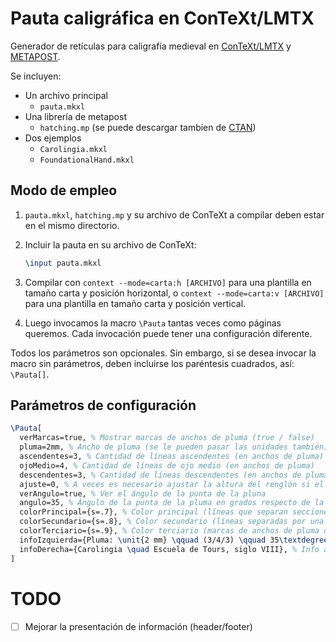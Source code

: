 # Pauta caligráfica en ConTeXt/LMTX

Generador de retículas para caligrafía medieval en [ConTeXt/LMTX](https://wiki.contextgarden.net/) y [METAPOST](https://wiki.contextgarden.net/MetaPost).

Se incluyen:

- Un archivo principal
  - `pauta.mkxl`
- Una librería de metapost
  - `hatching.mp` (se puede descargar tambien de [CTAN](https://ctan.org/tex-archive/graphics/metapost/contrib/macros/hatching))
- Dos ejemplos
  - `Carolingia.mkxl`
  - `FoundationalHand.mkxl`

## Modo de empleo

1. `pauta.mkxl`, `hatching.mp` y su archivo de ConTeXt a compilar deben estar en el mismo directorio.
2. Incluir la pauta en su archivo de ConTeXt:
   ```tex
   \input pauta.mkxl
   ```
3. Compilar con `context --mode=carta:h [ARCHIVO]` para una plantilla en tamaño carta y posición horizontal, o `context --mode=carta:v [ARCHIVO]` para una plantilla en tamaño carta y posición vertical.

4. Luego invocamos la macro `\Pauta` tantas veces como páginas queremos. Cada invocación puede tener una configuración diferente.

Todos los parámetros son opcionales. Sin embargo, si se desea invocar la macro sin parámetros, deben incluirse los paréntesis cuadrados, así: `\Pauta[]`.

## Parámetros de configuración

```tex
\Pauta[
  verMarcas=true, % Mostrar marcas de anchos de pluma (true / false)
  pluma=2mm, % Ancho de pluma (se le pueden pasar las unidades también)
  ascendentes=3, % Cantidad de líneas ascendentes (en anchos de pluma)
  ojoMedio=4, % Cantidad de líneas de ojo medio (en anchos de pluma)
  descendentes=3, % Cantidad de líneas descendentes (en anchos de pluma)
  ajuste=0, % A veces es necesario ajustar la altura del renglón si el último cubre la info
  verAngulo=true, % Ver el ángulo de la punta de la pluna
  angulo=35, % Ángulo de la punta de la pluma en grados respecto de la vertical
  colorPrincipal={s=.7}, % Color principal (líneas que separan secciones)
  colorSecundario={s=.8}, % Color secundario (líneas separadas por una anchura de pluma y líneas punteadas de ángulo)
  colorTerciario={s=.9}, % Color terciario (marcas de anchos de pluma que separan secciones)
  infoIzquierda={Pluma: \unit{2 mm} \qquad (3/4/3) \qquad 35\textdegree{}}, % Info a la izquierda de la página
  infoDerecha={Carolingia \quad Escuela de Tours, siglo VIII}, % Info a la derecha de la página
]
```

# TODO

- [ ] Mejorar la presentación de información (header/footer)
